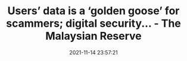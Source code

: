 ---
"title": "Users’ data is a ‘golden goose’ for scammers; digital security... - The Malaysian Reserve"
"date": "2021-11-14 23:57:21"
"feed_name": "GOOGLENEWSMINING"
"feed_website": "https://news.google.com/search?q=mining%2Bincident&hl=en-US&gl=US&ceid=US:en"
"feed_rss": "https://news.google.com/rss/search?q=mining%2Bincident&hl=en-US&gl=US&ceid=US:en"
"link": "https://themalaysianreserve.com/2021/11/15/users-data-is-a-golden-goose-for-scammers-digital-security-critical/"
"source": "{'href': 'https://themalaysianreserve.com', 'title': 'The Malaysian Reserve'}"
"file": "_posts/2021-1-1-741912a66b071ad7c97db1dc133171993040b872.md"
"accident": "0"
"drilling": "0"
"dead": "0"
"injured": "0"
"arrested": "0"
"place": "unknown place"
"where": "unknown site"
"causes": "unknown"
"place_uri": "unknown place"
---